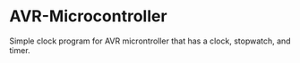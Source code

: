 # AVR-Microcontroller
Simple clock program for AVR microntroller that has a clock, stopwatch, and timer. 
